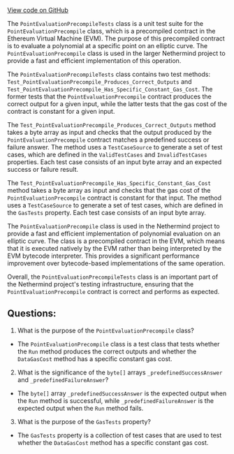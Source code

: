 [View code on GitHub](https://github.com/NethermindEth/nethermind/src/Nethermind/Nethermind.Evm.Test/PointEvaluationPrecompileTests.cs)

The `PointEvaluationPrecompileTests` class is a unit test suite for the `PointEvaluationPrecompile` class, which is a precompiled contract in the Ethereum Virtual Machine (EVM). The purpose of this precompiled contract is to evaluate a polynomial at a specific point on an elliptic curve. The `PointEvaluationPrecompile` class is used in the larger Nethermind project to provide a fast and efficient implementation of this operation.

The `PointEvaluationPrecompileTests` class contains two test methods: `Test_PointEvaluationPrecompile_Produces_Correct_Outputs` and `Test_PointEvaluationPrecompile_Has_Specific_Constant_Gas_Cost`. The former tests that the `PointEvaluationPrecompile` contract produces the correct output for a given input, while the latter tests that the gas cost of the contract is constant for a given input.

The `Test_PointEvaluationPrecompile_Produces_Correct_Outputs` method takes a byte array as input and checks that the output produced by the `PointEvaluationPrecompile` contract matches a predefined success or failure answer. The method uses a `TestCaseSource` to generate a set of test cases, which are defined in the `ValidTestCases` and `InvalidTestCases` properties. Each test case consists of an input byte array and an expected success or failure result.

The `Test_PointEvaluationPrecompile_Has_Specific_Constant_Gas_Cost` method takes a byte array as input and checks that the gas cost of the `PointEvaluationPrecompile` contract is constant for that input. The method uses a `TestCaseSource` to generate a set of test cases, which are defined in the `GasTests` property. Each test case consists of an input byte array.

The `PointEvaluationPrecompile` class is used in the Nethermind project to provide a fast and efficient implementation of polynomial evaluation on an elliptic curve. The class is a precompiled contract in the EVM, which means that it is executed natively by the EVM rather than being interpreted by the EVM bytecode interpreter. This provides a significant performance improvement over bytecode-based implementations of the same operation.

Overall, the `PointEvaluationPrecompileTests` class is an important part of the Nethermind project's testing infrastructure, ensuring that the `PointEvaluationPrecompile` contract is correct and performs as expected.
## Questions: 
 1. What is the purpose of the `PointEvaluationPrecompile` class?
- The `PointEvaluationPrecompile` class is a test class that tests whether the `Run` method produces the correct outputs and whether the `DataGasCost` method has a specific constant gas cost.

2. What is the significance of the `byte[]` arrays `_predefinedSuccessAnswer` and `_predefinedFailureAnswer`?
- The `byte[]` array `_predefinedSuccessAnswer` is the expected output when the `Run` method is successful, while `_predefinedFailureAnswer` is the expected output when the `Run` method fails.

3. What is the purpose of the `GasTests` property?
- The `GasTests` property is a collection of test cases that are used to test whether the `DataGasCost` method has a specific constant gas cost.